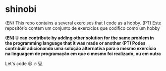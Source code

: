# shinobi
(EN) This repo contains a several exercises that I code as a hobby. 
(PT) Este repositório contém um conjunto de exercícios que codifico como um hobby

**(EN) U can contribute by adding other solution for the same problem in the programming language that it was made or another**
**(PT) Podes contribuir adicionando uma solução alternativa para o mesmo exercício na linguagem de programação em que o mesmo foi realizado, ou em outra**


Let's code
😃 🔥 💻
